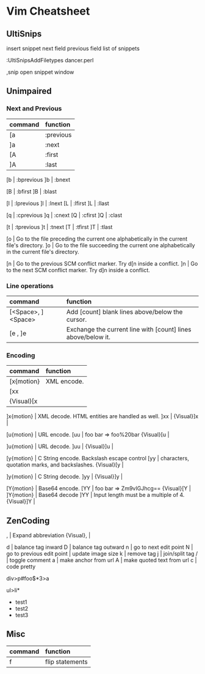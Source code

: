 # Vim Cheatsheet

## UltiSnips

<tab>   insert snippet
<c-j>   next field
<c-j>   previous field
<c-tab> list of snippets

:UltiSnipsAddFiletypes dancer.perl
    
,snip open snippet window

## Unimpaired

### Next and Previous

command | function
:------ | :--------
[a  |  :previous
]a  |  :next 
[A  |  :first 
]A  |  :last 

[b  |  :bprevious 
]b  |  :bnext 

[B  | :bfirst 
]B  | :blast 

[l  | :lprevious 
]l  | :lnext 
[L  | :lfirst 
]L  | :llast 

[q   | :cprevious 
]q   | :cnext 
[Q   | :cfirst 
]Q   | :clast 

[t   | :tprevious 
]t   | :tnext 
[T   | :tfirst 
]T   | :tlast 

[o   | Go to the file preceding the current one alphabetically in the current file's directory.
]o  |                   Go to the file succeeding the current one alphabetically in the current file's directory.

[n  |                    Go to the previous SCM conflict marker.  Try d[n inside a conflict.
]n  |                    Go to the next SCM conflict marker.  Try d]n inside a conflict.

### Line operations

command | function
:------ | :-------
[&lt;Space>, ]&lt;Space>  |            Add [count] blank lines above/below the cursor.
[e , ]e        |            Exchange the current line with [count] lines above/below it.

### Encoding

command | function
:------ | :-------
[x{motion} |     XML encode.
[xx        |     
{Visual}[x |

]x{motion}   |    XML decode.  HTML entities are handled as well.
]xx          |
{Visual}]x   |

[u{motion}   |           URL encode.
[uu          |           foo bar => foo%20bar
{Visual}[u   |

]u{motion}   |           URL decode.
]uu          |
{Visual}]u   |

[y{motion}  |            C String encode.  Backslash escape control
[yy         |           characters, quotation marks, and backslashes.
{Visual}[y  |

]y{motion}  |            C String decode.
]yy         |
{Visual}]y  |

[Y{motion}  |          Base64 encode.
[YY         |          foo bar => Zm9vIGJhcg==
{Visual}[Y  |
]Y{motion}  |          Base64 decode
]YY         |         Input length must be a multiple of 4.
{Visual}]Y  |

## ZenCoding

<C-Y>,         |  Expand abbreviation
{Visual}<C-Y>, | 

<C-Y>d | balance tag inward
<C-Y>D | balance tag outward
<C-Y>n  | go to next edit point
<C-Y>N  | go to previous edit point
<C-Y> | update image size
<C-Y>k | remove tag
<C-Y>j | join/split tag
<C-Y>/ | toggle comment
<C-Y>a | make anchor from url
<C-Y>A | make quoted text from url
<C-Y>c | code pretty


div>p#foo$*3>a

  <div>
      <p id="foo1">
          <a href=""></a>
      </p>
      <p id="foo2">
          <a href=""></a>
      </p>
      <p id="foo3">
          <a href=""></a>
      </p>
  </div>

ul>li*

  <ul>
      <li>test1</li>
      <li>test2</li>
      <li>test3</li>
  </ul>

## Misc


command | function
:------ | :-------
<leader> f | flip statements
